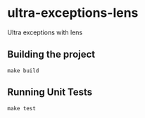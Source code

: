 # ultra-exceptions-lens

Ultra exceptions with lens

## Building the project

```
make build
```

## Running Unit Tests

```
make test
```
